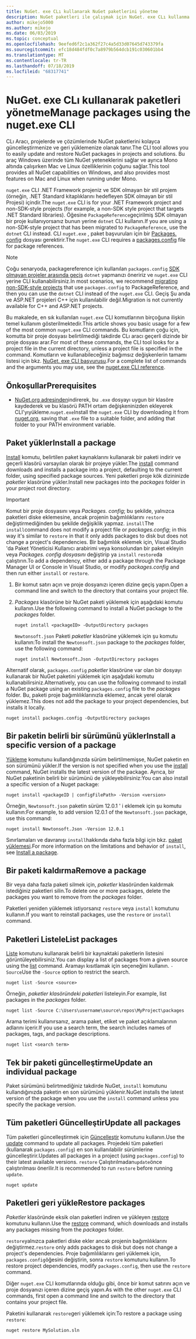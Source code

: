 ```yaml
---
title: NuGet. exe CLı kullanarak NuGet paketlerini yönetme
description: NuGet paketleri ile çalışmak için NuGet. exe CLı kullanma yönergeleri.
author: mikejo5000
ms.author: mikejo
ms.date: 06/03/2019
ms.topic: conceptual
ms.openlocfilehash: 9eefed6f2c1a362f27c4a5d33d07645d743379fa
ms.sourcegitcommit: efc18d484fdf0c7a8979b564dcb191c030601bb4
ms.translationtype: MT
ms.contentlocale: tr-TR
ms.lasthandoff: 07/18/2019
ms.locfileid: "68317741"
---
```

# <a name="manage-packages-using-the-nugetexe-cli"></a><span data-ttu-id="68e39-103">NuGet. exe CLı kullanarak paketleri yönetme</span><span class="sxs-lookup"><span data-stu-id="68e39-103">Manage packages using the nuget.exe CLI</span></span>

<span data-ttu-id="68e39-104">CLı Aracı, projelerde ve çözümlerinde NuGet paketlerini kolayca güncelleştirmenize ve geri yüklemenize olanak tanır.</span><span class="sxs-lookup"><span data-stu-id="68e39-104">The CLI tool allows you to easily update and restore NuGet packages in projects and solutions.</span></span> <span data-ttu-id="68e39-105">Bu araç Windows üzerinde tüm NuGet yeteneklerini sağlar ve ayrıca Mono altında çalışırken Mac ve Linux özelliklerinin çoğunu sağlar.</span><span class="sxs-lookup"><span data-stu-id="68e39-105">This tool provides all NuGet capabilities on Windows, and also provides most features on Mac and Linux when running under Mono.</span></span>

<span data-ttu-id="68e39-106">`nuget.exe` CLI .NET Framework projeniz ve SDK olmayan bir stil projem (örneğin, .NET Standard kitaplıklarını hedefleyen SDK olmayan bir stil Projesi) içindir.</span><span class="sxs-lookup"><span data-stu-id="68e39-106">The `nuget.exe` CLI is for your .NET Framework project and non-SDK-style projects (for example, a non-SDK style project that targets .NET Standard libraries).</span></span> <span data-ttu-id="68e39-107">Öğesine `PackageReference`geçirilmiş SDK olmayan bir proje kullanıyorsanız bunun yerine `dotnet` CLI kullanın.</span><span class="sxs-lookup"><span data-stu-id="68e39-107">If you are using a non-SDK-style project that has been migrated to `PackageReference`, use the `dotnet` CLI instead.</span></span> <span data-ttu-id="68e39-108">CLI `nuget.exe` , paket başvuruları için bir [Packages. config](../reference/packages-config.md) dosyası gerektirir.</span><span class="sxs-lookup"><span data-stu-id="68e39-108">The `nuget.exe` CLI requires a [packages.config](../reference/packages-config.md) file for package references.</span></span>

> [!NOTE]
> <span data-ttu-id="68e39-109">Çoğu senaryoda, packagereference için kullanılan `packages.config` [SDK olmayan projeler arasında geçiş](../reference/migrate-packages-config-to-package-reference.md) `dotnet` yapmanızı öneririz ve `nuget.exe` CLI yerine CLI kullanabilirsiniz.</span><span class="sxs-lookup"><span data-stu-id="68e39-109">In most scenarios, we recommend [migrating non-SDK-style projects](../reference/migrate-packages-config-to-package-reference.md) that use `packages.config` to PackageReference, and then you can use the `dotnet` CLI instead of the `nuget.exe` CLI.</span></span> <span data-ttu-id="68e39-110">Geçiş Şu anda ve ASP.NET projeleri C++ için kullanılabilir değil.</span><span class="sxs-lookup"><span data-stu-id="68e39-110">Migration is not currently available for C++ and ASP.NET projects.</span></span>

<span data-ttu-id="68e39-111">Bu makalede, en sık kullanılan `nuget.exe` CLI komutlarının birçoğuna ilişkin temel kullanım gösterilmektedir.</span><span class="sxs-lookup"><span data-stu-id="68e39-111">This article shows you basic usage for a few of the most common `nuget.exe` CLI commands.</span></span> <span data-ttu-id="68e39-112">Bu komutların çoğu için, komutta bir proje dosyası belirtilmediği takdirde CLı aracı geçerli dizinde bir proje dosyası arar.</span><span class="sxs-lookup"><span data-stu-id="68e39-112">For most of these commands, the CLI tool looks for a project file in the current directory, unless a project file is specified in the command.</span></span> <span data-ttu-id="68e39-113">Komutların ve kullanabileceğiniz bağımsız değişkenlerin tamamı listesi için bkz. [NuGet. exe CLI başvurusu](../reference/nuget-exe-cli-reference.md).</span><span class="sxs-lookup"><span data-stu-id="68e39-113">For a complete list of commands and the arguments you may use, see the [nuget.exe CLI reference](../reference/nuget-exe-cli-reference.md).</span></span>

## <a name="prerequisites"></a><span data-ttu-id="68e39-114">Önkoşullar</span><span class="sxs-lookup"><span data-stu-id="68e39-114">Prerequisites</span></span>

- <span data-ttu-id="68e39-115">[NuGet.org adresinden](https://dist.nuget.org/win-x86-commandline/latest/nuget.exe)indirerek, bu `.exe` dosyayı uygun bir klasöre kaydederek ve bu klasörü PATH ortam değişkeninizden ekleyerek CLI'yıyükleme.`nuget.exe`</span><span class="sxs-lookup"><span data-stu-id="68e39-115">Install the `nuget.exe` CLI by downloading it from [nuget.org](https://dist.nuget.org/win-x86-commandline/latest/nuget.exe), saving that `.exe` file to a suitable folder, and adding that folder to your PATH environment variable.</span></span>

## <a name="install-a-package"></a><span data-ttu-id="68e39-116">Paket yükler</span><span class="sxs-lookup"><span data-stu-id="68e39-116">Install a package</span></span>

<span data-ttu-id="68e39-117">[Install](../reference/cli-reference/cli-ref-install.md) komutu, belirtilen paket kaynaklarını kullanarak bir paketi indirir ve geçerli klasörü varsayılan olarak bir projeye yükler.</span><span class="sxs-lookup"><span data-stu-id="68e39-117">The [install](../reference/cli-reference/cli-ref-install.md) command downloads and installs a package into a project, defaulting to the current folder, using specified package sources.</span></span> <span data-ttu-id="68e39-118">Yeni paketleri proje kök dizininizde *paketler* klasörüne yükler.</span><span class="sxs-lookup"><span data-stu-id="68e39-118">Install new packages into the *packages* folder in your project root directory.</span></span>

> [!IMPORTANT]
> <span data-ttu-id="68e39-119">Komut bir proje dosyasını veya *Packages. config*; bu şekilde, yalnızca paketleri diske eklemesine, ancak projenin bağımlılıklarını `restore` değiştirmediğinden bu şekilde değişiklik yapmaz. `install`</span><span class="sxs-lookup"><span data-stu-id="68e39-119">The `install`command does not modify a project file or *packages.config*; in this way it's similar to `restore` in that it only adds packages to disk but does not change a project's dependencies.</span></span> <span data-ttu-id="68e39-120">Bir bağımlılık eklemek için, Visual Studio 'da Paket Yöneticisi Kullanıcı arabirimi veya konsolundan bir paket ekleyin veya *Packages. config dosyasını* değiştirip ya `install` `restore`da çalıştırın.</span><span class="sxs-lookup"><span data-stu-id="68e39-120">To add a dependency, either add a package through the Package Manager UI or Console in Visual Studio, or modify *packages.config* and then run either `install` or `restore`.</span></span>

1. <span data-ttu-id="68e39-121">Bir komut satırı açın ve proje dosyanızı içeren dizine geçiş yapın.</span><span class="sxs-lookup"><span data-stu-id="68e39-121">Open a command line and switch to the directory that contains your project file.</span></span>

2. <span data-ttu-id="68e39-122">*Packages* klasörüne bir NuGet paketi yüklemek için aşağıdaki komutu kullanın.</span><span class="sxs-lookup"><span data-stu-id="68e39-122">Use the following command to install a NuGet package to the *packages* folder.</span></span>

    ```cli
    nuget install <packageID> -OutputDirectory packages
    ```

    <span data-ttu-id="68e39-123">`Newtonsoft.json` Paketi *paketler* klasörüne yüklemek için şu komutu kullanın:</span><span class="sxs-lookup"><span data-stu-id="68e39-123">To install the `Newtonsoft.json` package to the *packages* folder, use the following command:</span></span>

    ```cli
    nuget install Newtonsoft.Json -OutputDirectory packages
    ```

<span data-ttu-id="68e39-124">Alternatif olarak, `packages.config` *paketler* klasörüne var olan bir dosyayı kullanarak bir NuGet paketini yüklemek için aşağıdaki komutu kullanabilirsiniz.</span><span class="sxs-lookup"><span data-stu-id="68e39-124">Alternatively, you can use the following command to install a NuGet package using an existing `packages.config` file to the *packages* folder.</span></span> <span data-ttu-id="68e39-125">Bu, paketi proje bağımlılıklarınızla eklemez, ancak yerel olarak yüklemez.</span><span class="sxs-lookup"><span data-stu-id="68e39-125">This does not add the package to your project dependencies, but installs it locally.</span></span>

```cli
nuget install packages.config -OutputDirectory packages
```

## <a name="install-a-specific-version-of-a-package"></a><span data-ttu-id="68e39-126">Bir paketin belirli bir sürümünü yükler</span><span class="sxs-lookup"><span data-stu-id="68e39-126">Install a specific version of a package</span></span>

<span data-ttu-id="68e39-127">[Yükleme](../reference/cli-reference/cli-ref-install.md) komutunu kullandığınızda sürüm belirtilmemişse, NuGet paketin en son sürümünü yükler.</span><span class="sxs-lookup"><span data-stu-id="68e39-127">If the version is not specified when you use the [install](../reference/cli-reference/cli-ref-install.md) command, NuGet installs the latest version of the package.</span></span> <span data-ttu-id="68e39-128">Ayrıca, bir NuGet paketinin belirli bir sürümünü de yükleyebilirsiniz:</span><span class="sxs-lookup"><span data-stu-id="68e39-128">You can also install a specific version of a Nuget package:</span></span>

```cli
nuget install <packageID | configFilePath> -Version <version>
```

<span data-ttu-id="68e39-129">Örneğin, `Newtonsoft.json` paketin sürüm 12.0.1 ' i eklemek için şu komutu kullanın:</span><span class="sxs-lookup"><span data-stu-id="68e39-129">For example, to add version 12.0.1 of the `Newtonsoft.json` package, use this command:</span></span>

```cli
nuget install Newtonsoft.Json -Version 12.0.1
```

<span data-ttu-id="68e39-130">Sınırlamaları ve davranışı `install`hakkında daha fazla bilgi için bkz. [paket yüklemesi](#install-a-package).</span><span class="sxs-lookup"><span data-stu-id="68e39-130">For more information on the limitations and behavior of `install`, see [Install a package](#install-a-package).</span></span>

## <a name="remove-a-package"></a><span data-ttu-id="68e39-131">Bir paketi kaldırma</span><span class="sxs-lookup"><span data-stu-id="68e39-131">Remove a package</span></span>

<span data-ttu-id="68e39-132">Bir veya daha fazla paketi silmek için, *paketler* klasöründen kaldırmak istediğiniz paketleri silin.</span><span class="sxs-lookup"><span data-stu-id="68e39-132">To delete one or more packages, delete the packages you want to remove from the *packages* folder.</span></span>

<span data-ttu-id="68e39-133">Paketleri yeniden yüklemek istiyorsanız `restore` veya `install` komutunu kullanın.</span><span class="sxs-lookup"><span data-stu-id="68e39-133">If you want to reinstall packages, use the `restore` or `install` command.</span></span>

## <a name="list-packages"></a><span data-ttu-id="68e39-134">Paketleri Listele</span><span class="sxs-lookup"><span data-stu-id="68e39-134">List packages</span></span>

<span data-ttu-id="68e39-135">[Liste](../reference/cli-reference/cli-ref-list.md) komutunu kullanarak belirli bir kaynaktaki paketlerin listesini görüntüleyebilirsiniz.</span><span class="sxs-lookup"><span data-stu-id="68e39-135">You can display a list of packages from a given source using the [list](../reference/cli-reference/cli-ref-list.md) command.</span></span> <span data-ttu-id="68e39-136">Aramayı kısıtlamak için seçeneğini kullanın. `-Source`</span><span class="sxs-lookup"><span data-stu-id="68e39-136">Use the `-Source` option to restrict the search.</span></span>

```cli
nuget list -Source <source>
```

<span data-ttu-id="68e39-137">Örneğin, *paketler klasöründeki paketleri* listeleyin.</span><span class="sxs-lookup"><span data-stu-id="68e39-137">For example, list packages in the *packages* folder.</span></span>

```cli
nuget list -Source C:\Users\username\source\repos\MyProject\packages
```

<span data-ttu-id="68e39-138">Arama terimi kullanırsanız, arama paket, etiket ve paket açıklamalarının adlarını içerir.</span><span class="sxs-lookup"><span data-stu-id="68e39-138">If you use a search term, the search includes names of packages, tags, and package descriptions.</span></span>

```cli
nuget list <search term>
```

## <a name="update-an-individual-package"></a><span data-ttu-id="68e39-139">Tek bir paketi güncelleştirme</span><span class="sxs-lookup"><span data-stu-id="68e39-139">Update an individual package</span></span>

<span data-ttu-id="68e39-140">Paket sürümünü belirtmediğiniz takdirde NuGet, `install` komutunu kullandığınızda paketin en son sürümünü yüklenir.</span><span class="sxs-lookup"><span data-stu-id="68e39-140">NuGet installs the latest version of the package when you use the `install` command unless you specify the package version.</span></span>

## <a name="update-all-packages"></a><span data-ttu-id="68e39-141">Tüm paketleri Güncelleştir</span><span class="sxs-lookup"><span data-stu-id="68e39-141">Update all packages</span></span>

<span data-ttu-id="68e39-142">Tüm paketleri güncelleştirmek için [Güncelleştir](../reference/cli-reference/cli-ref-update.md) komutunu kullanın.</span><span class="sxs-lookup"><span data-stu-id="68e39-142">Use the [update](../reference/cli-reference/cli-ref-update.md) command to update all packages.</span></span> <span data-ttu-id="68e39-143">Projedeki tüm paketleri (kullanarak `packages.config`) en son kullanılabilir sürümlerine güncelleştirir.</span><span class="sxs-lookup"><span data-stu-id="68e39-143">Updates all packages in a project (using `packages.config`) to their latest available versions.</span></span> <span data-ttu-id="68e39-144">`restore` Çalıştırılmadan`update`önce çalıştırılması önerilir.</span><span class="sxs-lookup"><span data-stu-id="68e39-144">It is recommended to run `restore` before running `update`.</span></span>

```cli
nuget update
```

## <a name="restore-packages"></a><span data-ttu-id="68e39-145">Paketleri geri yükle</span><span class="sxs-lookup"><span data-stu-id="68e39-145">Restore packages</span></span>

<span data-ttu-id="68e39-146">*Paketler* klasöründe eksik olan paketleri indiren ve yükleyen [restore](../reference/cli-reference/cli-ref-restore.md) komutunu kullanın.</span><span class="sxs-lookup"><span data-stu-id="68e39-146">Use the [restore](../reference/cli-reference/cli-ref-restore.md) command, which downloads and installs any packages missing from the *packages* folder.</span></span>

<span data-ttu-id="68e39-147">`restore`yalnızca paketleri diske ekler ancak projenin bağımlılıklarını değiştirmez.</span><span class="sxs-lookup"><span data-stu-id="68e39-147">`restore` only adds packages to disk but does not change a project's dependencies.</span></span> <span data-ttu-id="68e39-148">Proje bağımlılıklarını geri yüklemek için, `packages.config`öğesini değiştirin, sonra `restore` komutunu kullanın.</span><span class="sxs-lookup"><span data-stu-id="68e39-148">To restore project dependencies, modify `packages.config`, then use the `restore` command.</span></span>

<span data-ttu-id="68e39-149">Diğer `nuget.exe` CLI komutlarında olduğu gibi, önce bir komut satırını açın ve proje dosyanızı içeren dizine geçiş yapın.</span><span class="sxs-lookup"><span data-stu-id="68e39-149">As with the other `nuget.exe` CLI commands, first open a command line and switch to the directory that contains your project file.</span></span>

<span data-ttu-id="68e39-150">Paketini kullanarak `restore`geri yüklemek için:</span><span class="sxs-lookup"><span data-stu-id="68e39-150">To restore a package using `restore`:</span></span>

```cli
nuget restore MySolution.sln
```